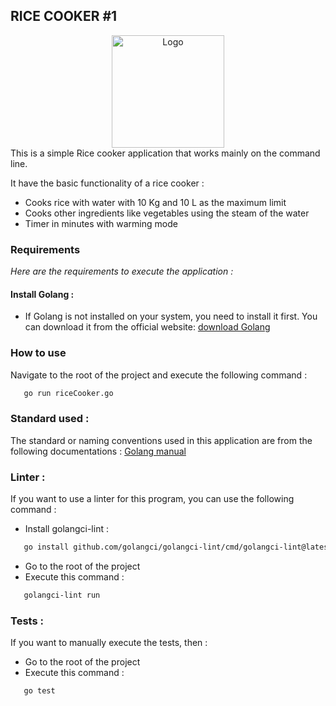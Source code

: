 ## RICE COOKER #1

<div align="center">
    <img src="https://cdn-icons-png.flaticon.com/256/4152/4152586.png" alt="Logo" width="180" height="180">
</div>
This is a simple Rice cooker application that works mainly on the command line.


It have the basic functionality of a rice cooker :
* Cooks rice with water with 10 Kg and 10 L as the maximum limit
* Cooks other ingredients like vegetables using the steam of the water
* Timer in minutes with warming mode

### Requirements
_Here are the requirements to execute the application :_

#### Install Golang :
* If Golang is not installed on your system, you need to install it first. You can download it from the official website: [download Golang](https://go.dev/dl/)

### How to use
Navigate to the root of the project and execute the following command :
```sh
   go run riceCooker.go
```

### Standard used :
The standard or naming conventions used in this application are from the following documentations :
[Golang manual](https://golang.org/doc/effective_go.html)


### Linter :
If you want to use a linter for this program, you can use the following command :
- Install golangci-lint :
```sh
   go install github.com/golangci/golangci-lint/cmd/golangci-lint@latest
```
- Go to the root of the project
- Execute this command :
```sh
   golangci-lint run
```

### Tests : 
If you want to manually execute the tests, then :
* Go to the root of the project
* Execute this command :
```sh
   go test
```
